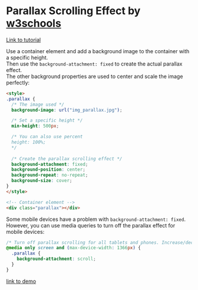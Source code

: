 # Parallax Scrolling Effect by <a href="https://www.w3schools.com/">w3schools</a>
<a href="https://www.w3schools.com/howto/howto_css_parallax.asp">Link to tutorial</a>

Use a container element and add a background image to the container with a specific height.    
Then use the `background-attachment: fixed` to create the actual parallax effect.    
The other background properties are used to center and scale the image perfectly:

```html
<style>
.parallax {
  /* The image used */
  background-image: url("img_parallax.jpg");

  /* Set a specific height */
  min-height: 500px;

  /* You can also use percent 
  height: 100%;
  */
  
  /* Create the parallax scrolling effect */
  background-attachment: fixed;
  background-position: center;
  background-repeat: no-repeat;
  background-size: cover;
}
</style>

<!-- Container element -->
<div class="parallax"></div>
```

Some mobile devices have a problem with `background-attachment: fixed`.     
However, you can use media queries to turn off the parallax effect for mobile devices:

```css
/* Turn off parallax scrolling for all tablets and phones. Increase/decrease the pixels if needed */
@media only screen and (max-device-width: 1366px) {
  .parallax {
    background-attachment: scroll;
  }
}
```

<a href="https://www.w3schools.com/howto/tryhow_css_parallax_demo.htm">link to demo</a>
